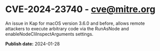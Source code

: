 # CVE-2024-23740 - cve@mitre.org

An issue in Kap for macOS version 3.6.0 and before, allows remote attackers to execute arbitrary code via the RunAsNode and enableNodeClilnspectArguments settings.

**Publish date:** 2024-01-28

